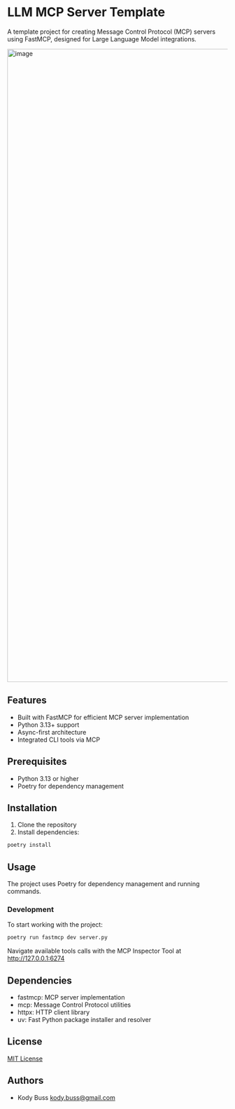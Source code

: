 # LLM MCP Server Template

A template project for creating Message Control Protocol (MCP) servers using FastMCP, designed for Large Language Model integrations.

<img width="1445" alt="image" src="https://github.com/user-attachments/assets/fa185edf-bef0-45f2-a4a6-3ba16eea0e8b" />


## Features

- Built with FastMCP for efficient MCP server implementation
- Python 3.13+ support
- Async-first architecture
- Integrated CLI tools via MCP

## Prerequisites

- Python 3.13 or higher
- Poetry for dependency management

## Installation

1. Clone the repository
2. Install dependencies:
```bash
poetry install
```

## Usage

The project uses Poetry for dependency management and running commands.

### Development

To start working with the project:

```bash
poetry run fastmcp dev server.py
```

Navigate available tools calls with the MCP Inspector Tool at http://127.0.0.1:6274

## Dependencies

- fastmcp: MCP server implementation
- mcp: Message Control Protocol utilities
- httpx: HTTP client library
- uv: Fast Python package installer and resolver

## License

[MIT License](LICENSE)

## Authors

- Kody Buss <kody.buss@gmail.com>
